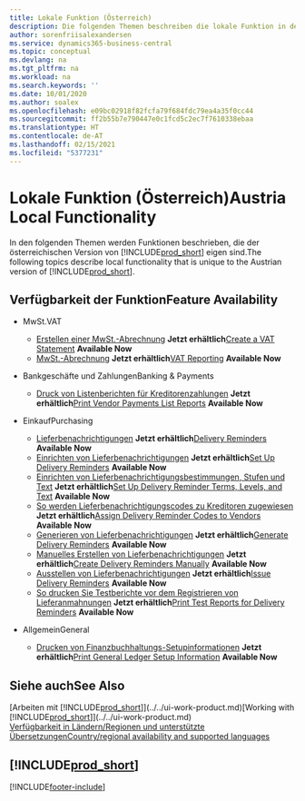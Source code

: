 ```yaml
---
title: Lokale Funktion (Österreich)
description: Die folgenden Themen beschreiben die lokale Funktion in der österreichischen Version von Business Central.
author: sorenfriisalexandersen
ms.service: dynamics365-business-central
ms.topic: conceptual
ms.devlang: na
ms.tgt_pltfrm: na
ms.workload: na
ms.search.keywords: ''
ms.date: 10/01/2020
ms.author: soalex
ms.openlocfilehash: e09bc02918f82fcfa79f684fdc79ea4a35f0cc44
ms.sourcegitcommit: ff2b55b7e790447e0c1fcd5c2ec7f7610338ebaa
ms.translationtype: HT
ms.contentlocale: de-AT
ms.lasthandoff: 02/15/2021
ms.locfileid: "5377231"
---
```

# <a name="austria-local-functionality"></a><span data-ttu-id="d759d-103">Lokale Funktion (Österreich)</span><span class="sxs-lookup"><span data-stu-id="d759d-103">Austria Local Functionality</span></span>
<span data-ttu-id="d759d-104">In den folgenden Themen werden Funktionen beschrieben, die der österreichischen Version von [!INCLUDE[prod_short](../../includes/prod_short.md)] eigen sind.</span><span class="sxs-lookup"><span data-stu-id="d759d-104">The following topics describe local functionality that is unique to the Austrian version of [!INCLUDE[prod_short](../../includes/prod_short.md)].</span></span>  

## <a name="feature-availability"></a><span data-ttu-id="d759d-105">Verfügbarkeit der Funktion</span><span class="sxs-lookup"><span data-stu-id="d759d-105">Feature Availability</span></span>

* <span data-ttu-id="d759d-106">MwSt.</span><span class="sxs-lookup"><span data-stu-id="d759d-106">VAT</span></span>
    * <span data-ttu-id="d759d-107">[Erstellen einer MwSt.-Abrechnung](how-to-create-a-vat-statement.md) **Jetzt erhältlich**</span><span class="sxs-lookup"><span data-stu-id="d759d-107">[Create a VAT Statement](how-to-create-a-vat-statement.md) **Available Now**</span></span>
    * <span data-ttu-id="d759d-108">[MwSt.-Abrechnung](vat-reporting.md) **Jetzt erhältlich**</span><span class="sxs-lookup"><span data-stu-id="d759d-108">[VAT Reporting](vat-reporting.md) **Available Now**</span></span>

* <span data-ttu-id="d759d-109">Bankgeschäfte und Zahlungen</span><span class="sxs-lookup"><span data-stu-id="d759d-109">Banking & Payments</span></span>
    * <span data-ttu-id="d759d-110">[Druck von Listenberichten für Kreditorenzahlungen](how-to-print-vendor-payments-list-reports.md) **Jetzt erhältlich**</span><span class="sxs-lookup"><span data-stu-id="d759d-110">[Print Vendor Payments List Reports](how-to-print-vendor-payments-list-reports.md) **Available Now**</span></span>

* <span data-ttu-id="d759d-111">Einkauf</span><span class="sxs-lookup"><span data-stu-id="d759d-111">Purchasing</span></span>
    * <span data-ttu-id="d759d-112">[Lieferbenachrichtigungen](delivery-reminders.md) **Jetzt erhältlich**</span><span class="sxs-lookup"><span data-stu-id="d759d-112">[Delivery Reminders](delivery-reminders.md) **Available Now**</span></span>
    * <span data-ttu-id="d759d-113">[Einrichten von Lieferbenachrichtigungen](how-to-set-up-delivery-reminders.md) **Jetzt erhältlich**</span><span class="sxs-lookup"><span data-stu-id="d759d-113">[Set Up Delivery Reminders](how-to-set-up-delivery-reminders.md) **Available Now**</span></span>
    * <span data-ttu-id="d759d-114">[Einrichten von Lieferbenachrichtigungsbestimmungen, Stufen und Text](how-to-set-up-delivery-reminder-terms-levels-and-text.md) **Jetzt erhältlich**</span><span class="sxs-lookup"><span data-stu-id="d759d-114">[Set Up Delivery Reminder Terms, Levels, and Text](how-to-set-up-delivery-reminder-terms-levels-and-text.md) **Available Now**</span></span>
    * <span data-ttu-id="d759d-115">[So werden Lieferbenachrichtigungscodes zu Kreditoren zugewiesen](how-to-assign-delivery-reminder-codes-to-vendors.md) **Jetzt erhältlich**</span><span class="sxs-lookup"><span data-stu-id="d759d-115">[Assign Delivery Reminder Codes to Vendors](how-to-assign-delivery-reminder-codes-to-vendors.md) **Available Now**</span></span>
    * <span data-ttu-id="d759d-116">[Generieren von Lieferbenachrichtigungen](how-to-generate-delivery-reminders.md) **Jetzt erhältlich**</span><span class="sxs-lookup"><span data-stu-id="d759d-116">[Generate Delivery Reminders](how-to-generate-delivery-reminders.md) **Available Now**</span></span>
    * <span data-ttu-id="d759d-117">[Manuelles Erstellen von Lieferbenachrichtigungen](how-to-create-delivery-reminders-manually.md) **Jetzt erhältlich**</span><span class="sxs-lookup"><span data-stu-id="d759d-117">[Create Delivery Reminders Manually](how-to-create-delivery-reminders-manually.md) **Available Now**</span></span>
    * <span data-ttu-id="d759d-118">[Ausstellen von Lieferbenachrichtigungen](how-to-issue-delivery-reminders.md) **Jetzt erhältlich**</span><span class="sxs-lookup"><span data-stu-id="d759d-118">[Issue Delivery Reminders](how-to-issue-delivery-reminders.md) **Available Now**</span></span>
    * <span data-ttu-id="d759d-119">[So drucken Sie Testberichte vor dem Registrieren von Lieferanmahnungen](how-to-print-test-reports-for-delivery-reminders.md) **Jetzt erhältlich**</span><span class="sxs-lookup"><span data-stu-id="d759d-119">[Print Test Reports for Delivery Reminders](how-to-print-test-reports-for-delivery-reminders.md) **Available Now**</span></span>

* <span data-ttu-id="d759d-120">Allgemein</span><span class="sxs-lookup"><span data-stu-id="d759d-120">General</span></span>
    * <span data-ttu-id="d759d-121">[Drucken von Finanzbuchhaltungs-Setupinformationen](how-to-print-general-ledger-setup-information.md) **Jetzt erhältlich**</span><span class="sxs-lookup"><span data-stu-id="d759d-121">[Print General Ledger Setup Information](how-to-print-general-ledger-setup-information.md) **Available Now**</span></span>

## <a name="see-also"></a><span data-ttu-id="d759d-122">Siehe auch</span><span class="sxs-lookup"><span data-stu-id="d759d-122">See Also</span></span>

<span data-ttu-id="d759d-123">[Arbeiten mit [!INCLUDE[prod_short](../../includes/prod_short.md)]](../../ui-work-product.md)</span><span class="sxs-lookup"><span data-stu-id="d759d-123">[Working with [!INCLUDE[prod_short](../../includes/prod_short.md)]](../../ui-work-product.md)</span></span>  
[<span data-ttu-id="d759d-124">Verfügbarkeit in Ländern/Regionen und unterstützte Übersetzungen</span><span class="sxs-lookup"><span data-stu-id="d759d-124">Country/regional availability and supported languages</span></span>](/dynamics365/business-central/dev-itpro/compliance/apptest-countries-and-translations)  

## [!INCLUDE[prod_short](../../includes/free_trial_md.md)]  


[!INCLUDE[footer-include](../../includes/footer-banner.md)]